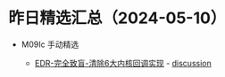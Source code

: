 # 昨日精选汇总（2024-05-10）

- M09Ic 手动精选

  - [EDR-完全致盲-清除6大内核回调实现](https://myzxcg.com/2023/10/AV/EDR-%E5%AE%8C%E5%85%A8%E8%87%B4%E7%9B%B2-%E6%B8%85%E9%99%A46%E5%A4%A7%E5%86%85%E6%A0%B8%E5%9B%9E%E8%B0%83%E5%AE%9E%E7%8E%B0/) - [discussion](https://github.com/chainreactors/picker/issues/521)

